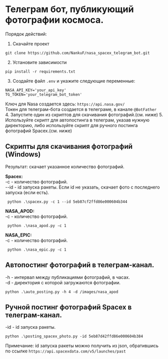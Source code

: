 # Телеграм бот, публикующий фотографии космоса.

Порядок действий:

1. Скачайте проект
```commandline
git clone https://github.com/NankuF/nasa_spacex_telegram_bot.git
```
2. Установите зависимости<br> 
```commandline
pip install -r requirements.txt
```
3. Создайте файл `.env` и укажите следующие переменные:
```commandline
NASA_API_KEY='your_api_key'
TG_TOKEN='your_telegram_bot_token'
```
Ключ для Nasa создается здесь: ``https://api.nasa.gov/`` <br>
Токен для телеграм-бота создается в телеграме, в канале ``@BotFather``<br>
4. Запустите один из скриптов для скачивания фотографий.(см. ниже)
5. Используйте скрипт для автопостинга в телеграм, указав нужную директорию, либо используйте скрипт для ручного
   постинга фотографий Spacex.(см. ниже)<br>

## Скрипты для скачивания фотографий (Windows)

Результат: скачает указанное количество фотографий.<br>

<b>Spacex:</b><br>
-с - количество фотографий.<br>
--id - id запуска ракеты. Если id не указать, скачает фото с последнего запуска (если есть).<br>

```commandline
 python .\spacex.py -c 1 --id 5eb87cf2ffd86e000604b344
```

<b>NASA_APOD:</b><br>
-с - количество фотографий.<br>

```commandline
 python .\nasa_apod.py -c 1 
```

<b>NASA_EPIC:</b><br>
-с - количество фотографий.<br>

```commandline
 python .\nasa_epic.py -c 1 
```

## Автопостинг фотографий в телеграм-канал.

-h - интервал между публикациями фотографий, в часах.<br>
-d - директория с которой загружаются фотографии.<br>

```commandline
python .\auto_posting.py -h 4 -d /images/nasa_apod 
```

## Ручной постинг фотографий Spacex в телеграм-канал.

-id - id запуска ракеты.<br>

```commandline
python .\posting_spacex_photo.py -id 5eb87d42ffd86e000604b384 
```

Примечание: id запуска ракеты можно получить из json, обратившись по ссылке
`https://api.spacexdata.com/v5/launches/past`
